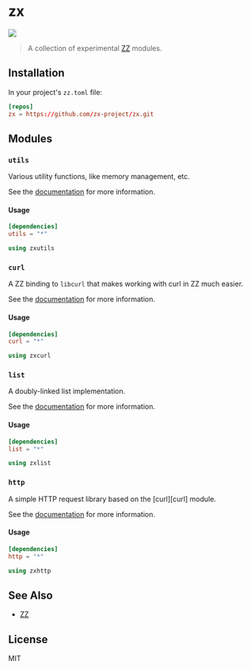 zx
==

![][cover]

> A collection of experimental [ZZ][zz] modules.

## Installation

In your project's `zz.toml` file:

```toml
[repos]
zx = https://github.com/zx-project/zx.git
```

## Modules

### `utils`

Various utility functions, like memory management, etc.

See the [documentation](modules/utils) for more information.

#### Usage

```toml
[dependencies]
utils = "*"
```

```c++
using zxutils
```

### `curl`

A ZZ binding to `libcurl` that makes working with curl in ZZ much
easier.

See the [documentation](modules/curl) for more information.

#### Usage

```toml
[dependencies]
curl = "*"
```

```c++
using zxcurl
```

### `list`

A doubly-linked list implementation.

See the [documentation](modules/list) for more information.

#### Usage

```toml
[dependencies]
list = "*"
```

```c++
using zxlist
```

### `http`

A simple HTTP request library based on the [curl][curl] module.

See the [documentation](modules/http) for more information.

#### Usage

```toml
[dependencies]
http = "*"
```

```c++
using zxhttp
```

## See Also

* [ZZ][zz]

## License

MIT

[cover]: assets/cover.png
[zz]: https://github.com/zetzit/zz
